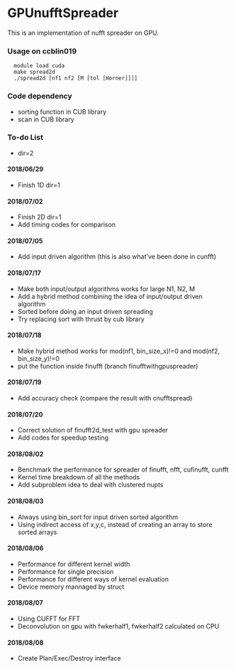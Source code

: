 # GPUnufftSpreader

This is an implementation of nufft spreader on GPU.

### Usage on ccblin019

```
  module load cuda
  make spread2d
  ./spread2d [nf1 nf2 [M [tol [Horner]]]]
``` 

### Code dependency
 - sorting function in CUB library
 - scan in CUB library

### To-do List
 - dir=2
 
#### 2018/06/29
 - Finish 1D dir=1
#### 2018/07/02 
 - Finish 2D dir=1
 - Add timing codes for comparison
#### 2018/07/05
 - Add input driven algorithm (this is also what've been done in cunfft)
#### 2018/07/17
 - Make both input/output algorithms works for large N1, N2, M
 - Add a hybrid method combining the idea of input/output driven algorithm
 - Sorted before doing an input driven spreading
 - Try replacing sort with thrust by cub library
#### 2018/07/18
 - Make hybrid method works for mod(nf1, bin_size_x)!=0 and mod(nf2, bin_size_y)!=0
 - put the function inside finufft (branch finufftwithgpuspreader)
#### 2018/07/19
 - Add accuracy check (compare the result with cnufftspread) 
#### 2018/07/20
 - Correct solution of finufft2d_test with gpu spreader
 - Add codes for speedup testing
#### 2018/08/02
 - Benchmark the performance for spreader of finufft, nfft, cufinufft, cunfft
 - Kernel time breakdown of all the methods
 - Add subproblem idea to deal with clustered nupts
#### 2018/08/03
 - Always using bin_sort for input driven sorted algorithm
 - Using indirect access of x,y,c, instead of creating an array to store sorted arrays
#### 2018/08/06
 - Performance for different kernel width
 - Performance for single precision
 - Performance for different ways of kernel evaluation
 - Device memory mannaged by struct
#### 2018/08/07
 - Using CUFFT for FFT
 - Deconvolution on gpu with fwkerhalf1, fwkerhalf2 calculated on CPU
#### 2018/08/08
 - Create Plan/Exec/Destroy interface
